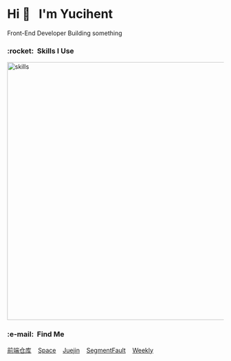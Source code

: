 <h1>Hi 👋 &nbsp;&nbsp;I'm Yucihent</h1>

<p>Front-End Developer Building something</p>

<h3>:rocket: &nbsp;Skills I Use</h3>

<img src="https://skillicons.dev/icons?i=js,ts,react,vue,nodejs,deno,vite,rollupjs,nextjs,nuxtjs,electron,tauri,bash,mysql,supabase&theme=light" alt="skills" width="600" />

<h3>:e-mail: &nbsp;Find Me</h3>

<p>
  <a href="https://raw.githubusercontent.com/hezizi/front-end-weekly/main/assets/gzh.jpg">前端仓库</a>&nbsp;&nbsp;&nbsp;
  <a href="https://yucihent.space/">Space</a>&nbsp;&nbsp;&nbsp;
  <a href="https://juejin.cn/user/395479915963752/posts">Juejin</a>&nbsp;&nbsp;&nbsp;
  <a href="https://segmentfault.com/u/hezizi">SegmentFault</a>&nbsp;&nbsp;&nbsp;
  <a href="https://mp.weixin.qq.com/mp/appmsgalbum?__biz=MzU5ODA0MTI1OQ==&action=getalbum&album_id=3069439733992505346&scene=173&from_msgid=2247484154&from_itemidx=1&count=3&nolastread=1#wechat_redirect">Weekly</a>
</p>

